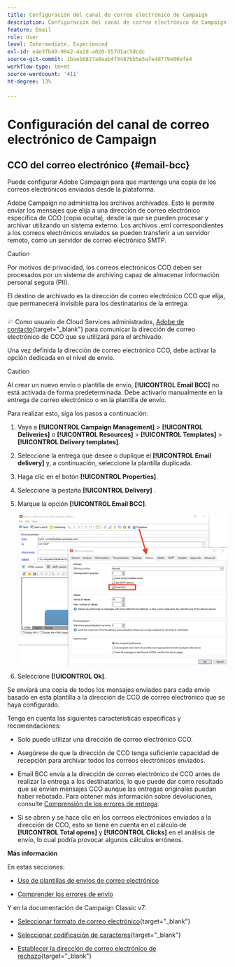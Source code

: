 ```yaml
---
title: Configuración del canal de correo electrónico de Campaign
description: Configuración del canal de correo electrónico de Campaign
feature: Email
role: User
level: Intermediate, Experienced
exl-id: e4e3fb49-9942-4e2d-a020-557d1ac5dcdc
source-git-commit: 1baeb8827a0eab4f9487bb5e5afe4d779e00efe4
workflow-type: tm+mt
source-wordcount: '411'
ht-degree: 13%

---
```


# Configuración del canal de correo electrónico de Campaign

## CCO del correo electrónico {#email-bcc}

<!--
>[!NOTE]
>
>This capability is available starting Campaign v8.3. To check your version, refer to [this section](../start/compatibility-matrix.md#how-to-check-your-campaign-version-and-buildversion)-->

Puede configurar Adobe Campaign para que mantenga una copia de los correos electrónicos enviados desde la plataforma.

Adobe Campaign no administra los archivos archivados. Esto le permite enviar los mensajes que elija a una dirección de correo electrónico específica de CCO (copia oculta), desde la que se pueden procesar y archivar utilizando un sistema externo. Los archivos .eml correspondientes a los correos electrónicos enviados se pueden transferir a un servidor remoto, como un servidor de correo electrónico SMTP.

>[!CAUTION]
>
>Por motivos de privacidad, los correos electrónicos CCO deben ser procesados por un sistema de archiving capaz de almacenar información personal segura (PII).

El destino de archivado es la dirección de correo electrónico CCO que elija, que permanecerá invisible para los destinatarios de la entrega.

![](../assets/do-not-localize/speech.png)  Como usuario de Cloud Services administrados, [Adobe de contacto](../start/campaign-faq.md#support){target="_blank"} para comunicar la dirección de correo electrónico de CCO que se utilizará para el archivado.

Una vez definida la dirección de correo electrónico CCO, debe activar la opción dedicada en el nivel de envío.

>[!CAUTION]
>
>Al crear un nuevo envío o plantilla de envío, **[!UICONTROL Email BCC]** no está activada de forma predeterminada. Debe activarlo manualmente en la entrega de correo electrónico o en la plantilla de envío.


Para realizar esto, siga los pasos a continuación:

1. Vaya a **[!UICONTROL Campaign Management]** > **[!UICONTROL Deliveries]** o **[!UICONTROL Resources]** > **[!UICONTROL Templates]** > **[!UICONTROL Delivery templates]**.
1. Seleccione la entrega que desee o duplique el **[!UICONTROL Email delivery]** y, a continuación, seleccione la plantilla duplicada.
1. Haga clic en el botón **[!UICONTROL Properties]**.
1. Seleccione la pestaña **[!UICONTROL Delivery]** .
1. Marque la opción **[!UICONTROL Email BCC]**.

   ![](assets/email-bcc.png)

1. Seleccione **[!UICONTROL Ok]**.

Se enviará una copia de todos los mensajes enviados para cada envío basado en esta plantilla a la dirección de CCO de correo electrónico que se haya configurado.

Tenga en cuenta las siguientes características específicas y recomendaciones:

* Solo puede utilizar una dirección de correo electrónico CCO.

* Asegúrese de que la dirección de CCO tenga suficiente capacidad de recepción para archivar todos los correos electrónicos enviados.

* Email BCC <!--with Enhanced MTA--> envía a la dirección de correo electrónico de CCO antes de realizar la entrega a los destinatarios, lo que puede dar como resultado que se envíen mensajes CCO aunque las entregas originales puedan haber rebotado. Para obtener más información sobre devoluciones, consulte [Comprensión de los errores de entrega](../send/delivery-failures.md).

* Si se abren y se hace clic en los correos electrónicos enviados a la dirección de CCO, esto se tiene en cuenta en el cálculo de **[!UICONTROL Total opens]** y **[!UICONTROL Clicks]** en el análisis de envío, lo cual podría provocar algunos cálculos erróneos.

<!--Only successfully sent emails are taken in account, bounces are not.-->

**Más información**

En estas secciones:

* [Uso de plantillas de envíos de correo electrónico](../send/create-templates.md)

* [Comprender los errores de envío](../send/delivery-failures.md)


Y en la documentación de Campaign Classic v7:

* [Seleccionar formato de correo electrónico](https://experienceleague.adobe.com/docs/campaign-classic/using/sending-messages/sending-emails/sending-an-email/email-parameters.html#selecting-message-formats){target="_blank"}

* [Seleccionar codificación de caracteres](https://experienceleague.adobe.com/docs/campaign-classic/using/sending-messages/sending-emails/sending-an-email/email-parameters.html#character-encoding){target="_blank"}

* [Establecer la dirección de correo electrónico de rechazo](https://experienceleague.adobe.com/docs/campaign-classic/using/sending-messages/sending-emails/sending-an-email/email-parameters.html#managing-bounce-emails){target="_blank"}

